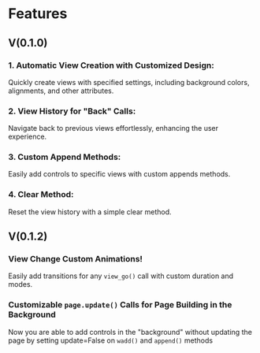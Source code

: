 # Features 

## V(0.1.0)

### 1. Automatic View Creation with Customized Design: 
Quickly create views with specified settings, including background colors, alignments, and other attributes.

### 2. View History for "Back" Calls: 
Navigate back to previous views effortlessly, enhancing the user experience.

### 3. Custom Append Methods: 
Easily add controls to specific views with custom appends methods.

### 4. Clear Method: 
Reset the view history with a simple clear method.

## V(0.1.2)

### View Change Custom Animations!
Easily add transitions for any `view_go()` call with custom duration and modes.

### Customizable `page.update()` Calls for Page Building in the Background
Now you are able to add controls in the "background" without updating the page by setting update=False on `wadd()` and `append()` methods